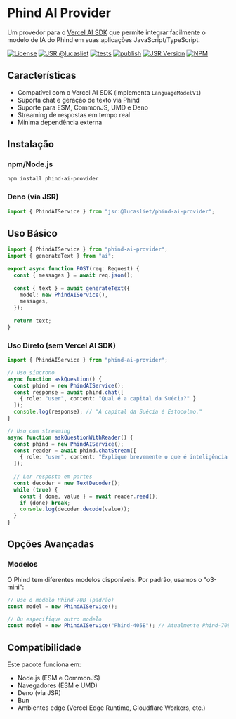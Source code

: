 # Phind AI Provider

Um provedor para o [Vercel AI SDK](https://sdk.vercel.ai/) que permite integrar facilmente o modelo de IA do Phind em suas aplicações JavaScript/TypeScript.

[![License](https://img.shields.io/github/license/lucasliet/phind-ai-provider?logo=gitbook&labelColor=%23262c31&color=red&logoColor=white)](LICENSE)
[![JSR @lucasliet](https://jsr.io/badges/@lucasliet)](https://jsr.io/@lucasliet)
[![tests](https://github.com/lucasliet/phind-ai-provider/actions/workflows/tests.yml/badge.svg)](https://github.com/lucasliet/phind-ai-provider/actions/workflows/tests.yml)
[![publish](https://github.com/lucasliet/phind-ai-provider/actions/workflows/publish.yml/badge.svg)](https://github.com/lucasliet/phind-ai-provider/actions/workflows/publish.yml)
[![JSR Version](https://img.shields.io/jsr/v/%40lucasliet/phind-ai-provider)](https://jsr.io/@lucasliet/phind-ai-provider)
[![NPM](https://img.shields.io/npm/v/phind-ai-provider)](https://www.npmjs.com/package/phind-ai-provider)

## Características

- Compatível com o Vercel AI SDK (implementa `LanguageModelV1`)
- Suporta chat e geração de texto via Phind
- Suporte para ESM, CommonJS, UMD e Deno
- Streaming de respostas em tempo real
- Mínima dependência externa

## Instalação

### npm/Node.js

```bash
npm install phind-ai-provider
```

### Deno (via JSR)

```typescript
import { PhindAIService } from "jsr:@lucasliet/phind-ai-provider";
```

## Uso Básico

```typescript
import { PhindAIService } from "phind-ai-provider";
import { generateText } from "ai";

export async function POST(req: Request) {
  const { messages } = await req.json();
  
  const { text } = await generateText({
    model: new PhindAIService(),
    messages,
  });
  
  return text;
}
```

### Uso Direto (sem Vercel AI SDK)

```typescript
import { PhindAIService } from "phind-ai-provider";

// Uso síncrono
async function askQuestion() {
  const phind = new PhindAIService();
  const response = await phind.chat([
    { role: "user", content: "Qual é a capital da Suécia?" }
  ]);
  console.log(response); // "A capital da Suécia é Estocolmo."
}

// Uso com streaming
async function askQuestionWithReader() {
  const phind = new PhindAIService();
  const reader = await phind.chatStream([
    { role: "user", content: "Explique brevemente o que é inteligência artificial." }
  ]);
  
  // Ler resposta em partes
  const decoder = new TextDecoder();
  while (true) {
    const { done, value } = await reader.read();
    if (done) break;
    console.log(decoder.decode(value));
  }
}
```

## Opções Avançadas

### Modelos

O Phind tem diferentes modelos disponíveis. Por padrão, usamos o "o3-mini":

```typescript
// Use o modelo Phind-70B (padrão)
const model = new PhindAIService();

// Ou especifique outro modelo
const model = new PhindAIService("Phind-405B"); // Atualmente Phind-70B é o único modelo gratuito
```

## Compatibilidade

Este pacote funciona em:

- Node.js (ESM e CommonJS)
- Navegadores (ESM e UMD)
- Deno (via JSR)
- Bun
- Ambientes edge (Vercel Edge Runtime, Cloudflare Workers, etc.)